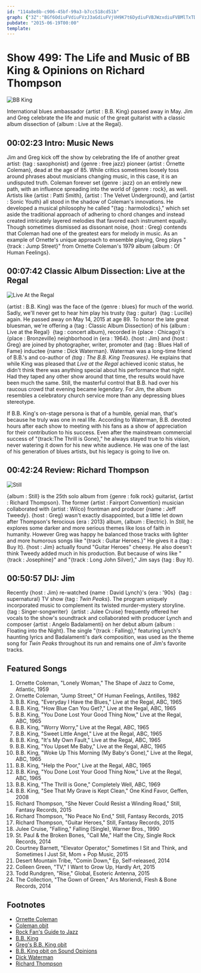 ```yaml
---
id: "114a8e8b-c906-45bf-99a3-b7cc518cd51b"
graph: {"3Z":"BGf6OdiuFVdiuFVzJ3aGdiuFVjVH9K7t6DydiuFVBJWzxdiuFVBMlTxTDWinBMlTxSMPQJBMlTxS3ttlBJWzxsiWaw","CU":"","1YO":"qFWNvxeXUmjo7nXqFWNvjo7nXqOOZPqFWNvqOOZPffLOOxDHHQ97qipBHm1G97qipX6cfd","2CX":"PM6ftX6cfd9jYdAk14PW9jYdAwJSbRgLl2BwJSbRBHgC1MlWl6MlWl6k14PWgezo4k14PWPM6ftk14PW"}
pubdate: "2015-06-19T00:00"
template: 
---
```






# Show 499: The Life and Music of BB King & Opinions on Richard Thompson

![BB King](https://static.soundopinions.org/images/2015/bbking_web.jpg)

International blues ambassador {artist : B.B. King} passed away in May. Jim and Greg celebrate the life and music of the great guitarist with a classic album dissection of {album : Live at the Regal}.



## 00:02:23 Intro: Music News

Jim and Greg kick off the show by celebrating the life of another great artist: {tag : saxophonist} and {genre : free jazz} pioneer {artist : Ornette Coleman}, dead at the age of 85. While critics sometimes loosely toss around phrases about musicians changing music, in this case, it is an undisputed truth. Coleman forever set {genre : jazz} on an entirely new path, with an influence spreading into the world of {genre : rock}, as well. Artists like {artist : Patti Smith}, {artist : The Velvet Underground}, and {artist : Sonic Youth} all stood in the shadow of Coleman's innovations. He developed a musical philosophy he called "{tag : harmolodics}," which set aside the traditional approach of adhering to chord changes and instead created intricately layered melodies that favored each instrument equally. Though sometimes dismissed as dissonant noise, {host : Greg} contends that Coleman had one of the greatest ears for melody in music. As an example of Ornette's unique approach to ensemble playing, Greg plays "{track : Jump Street}" from Ornette Coleman's 1979 album {album : Of Human Feelings}.



## 00:07:42 Classic Album Dissection: Live at the Regal

![Live At the Regal](https://static.soundopinions.org/assets/499/CU0.jpg)

{artist : B.B. King} was the face of the {genre : blues} for much of the world. Sadly, we'll never get to hear him play his trusty {tag : guitar}  {tag : Lucille} again. He passed away on May 14, 2015 at age 89. To honor the late great bluesman, we're offering a {tag : Classic Album Dissection} of his {album : Live at the Regal}  {tag : concert album}, recorded in {place : Chicago}'s {place : Bronzeville} neighborhood in {era : 1964}. {host : Jim} and {host : Greg} are joined by photographer, writer, promoter and {tag : Blues Hall of Fame} inductee {name : Dick Waterman}. Waterman was a long-time friend of B.B.'s and co-author of *{tag : The B.B. King Treasures}*. He explains that while King was pleased that *Live at the Regal* achieved iconic status, he didn't think there was anything special about his performance that night. Had they taped any other show around that time, the results would have been much the same. Still, the masterful control that B.B. had over his raucous crowd that evening became legendary. For Jim, the album resembles a celebratory church service more than any depressing blues stereotype.

If B.B. King's on-stage persona is that of a humble, genial man, that's because he truly was one in real life. According to Waterman, B.B. devoted hours after each show to meeting with his fans as a show of appreciation for their contribution to his success. Even after the mainstream commercial success of "{track:The Thrill is Gone}," he always stayed true to his vision, never watering it down for his new white audience. He was one of the last of his generation of blues artists, but his legacy is going to live on.



## 00:42:24 Review: Richard Thompson

![Still](https://static.soundopinions.org/assets/499/1YO0.jpg)

{album : Still} is the 25th solo album from {genre : folk rock} guitarist, {artist : Richard Thompson}. The former {artist : Fairport Convention} musician collaborated with {artist : Wilco} frontman and producer {name : Jeff Tweedy}. {host : Greg} wasn't exactly disappointed, but a little let down after Thompson's ferocious {era : 2013} album, {album : Electric}. In *Still*, he explores some darker and more serious themes like loss of faith in humanity. However Greg was happy he balanced those tracks with lighter and more humorous songs like "{track : Guitar Heroes.}" He gives it a {tag : Buy It}. {host : Jim} actually found "Guitar Heroes" cheesy. He also doesn't think Tweedy added much in his production. But because of wins like "{track : Josephine}" and "{track : Long John Silver}," Jim says {tag : Buy It}.



## 00:50:57 DIJ: Jim

Recently {host : Jim} re-watched {name : David Lynch}'s {era : '90s}  {tag : supernatural} TV show {tag : *Twin Peaks*}. The program uniquely incorporated music to complement its twisted murder-mystery storyline. {tag : Singer-songwriter}  {artist : Julee Cruise} frequently offered her vocals to the show's soundtrack and collaborated with producer Lynch and composer {artist : Angelo Badalamenti} on her debut album {album : Floating into the Night}. The single "{track : Falling}," featuring Lynch's haunting lyrics and Badalamenti's dark composition, was used as the theme song for *Twin Peaks* throughout its run and remains one of Jim's favorite tracks.



## Featured Songs

1. Ornette Coleman, "Lonely Woman," The Shape of Jazz to Come, Atlantic, 1959
2. Ornette Coleman, "Jump Street," Of Human Feelings, Antilles, 1982
3. B.B. King, "Everyday I Have the Blues," Live at the Regal, ABC, 1965
4. B.B. King, "How Blue Can You Get?," Live at the Regal, ABC, 1965
5. B.B. King, "You Done Lost Your Good Thing Now," Live at the Regal, ABC, 1965
6. B.B. King, "Worry Worry," Live at the Regal, ABC, 1965
7. B.B. King, "Sweet Little Angel," Live at the Regal, ABC, 1965
8. B.B. King, "It's My Own Fault," Live at the Regal, ABC, 1965
9. B.B. King, "You Upset Me Baby," Live at the Regal, ABC, 1965
10. B.B. King, "Woke Up This Morning (My Baby's Gone)," Live at the Regal, ABC, 1965
11. B.B. King, "Help the Poor," Live at the Regal, ABC, 1965
12. B.B. King, "You Done Lost Your Good Thing Now," Live at the Regal, ABC, 1965
13. B.B. King, "The Thrill is Gone," Completely Well, ABC, 1969
14. B.B. King, "See That My Grave is Kept Clean," One Kind Favor, Geffen, 2008
15. Richard Thompson, "She Never Could Resist a Winding Road," Still, Fantasy Records, 2015
16. Richard Thompson, "No Peace No End," Still, Fantasy Records, 2015
17. Richard Thompson, "Guitar Heroes," Still, Fantasy Records, 2015
18. Julee Cruise, "Falling," Falling (Single), Warner Bros., 1990
19. St. Paul & the Broken Bones, "Call Me," Half the City, Single Rock Records, 2014
20. Courtney Barnett, "Elevator Operator," Sometimes I Sit and Think, and Sometimes I Just Sit, Mom + Pop Music, 2015
21. Desert Mountain Tribe, "Comin Down," Ep, Self-released, 2014
22. Colleen Green, "TV," I Want to Grow Up, Hardly Art, 2015
23. Todd Rundgren, "Rise," Global, Esoteric Antenna, 2015
24. The Collection, "The Gown of Green," Ars Moriendi, Flesh & Bone Records, 2014



## Footnotes

- [Ornette Coleman](http://www.ornettecoleman.com/)
- [Coleman obit](http://www.nytimes.com/2015/06/12/arts/music/ornette-coleman-jazz-saxophonist-dies-at-85-obituary.html)
- [Rock Fan's Guide to Jazz](/show/491/)
- [B.B. King](http://www.bbking.com/)
- [Greg's B.B. King obit](http://www.chicagotribune.com/entertainment/music/ct-bb-king-obituary-20150515-column.html)
- [B.B. King obit on Sound Opinions](/show/495/#bbking)
- [Dick Waterman](http://www.dickwaterman.com/)
- [Richard Thompson](http://www.richardthompson-music.com/)